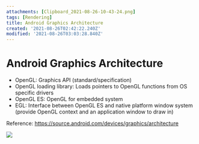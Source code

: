 ```yaml
---
attachments: [Clipboard_2021-08-26-10-43-24.png]
tags: [Rendering]
title: Android Graphics Architecture
created: '2021-08-26T02:42:22.240Z'
modified: '2021-08-26T03:03:28.840Z'
---
```


# Android Graphics Architecture

- OpenGL: Graphics API (standard/specification)
- OpenGL loading library: Loads pointers to OpenGL functions from OS specific drivers
- OpenGL ES: OpenGL for embedded system
- EGL: Interface between OpenGL ES and native platform window system (provide OpenGL context and an application window to draw in)

Reference: https://source.android.com/devices/graphics/architecture

![](@attachment/Clipboard_2021-08-26-10-43-24.png)
